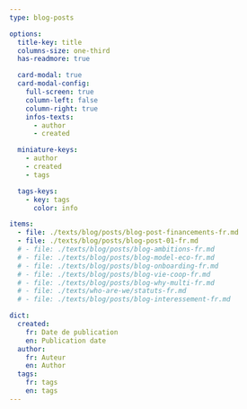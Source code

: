 ```yaml
---
type: blog-posts

options:
  title-key: title
  columns-size: one-third
  has-readmore: true

  card-modal: true
  card-modal-config:
    full-screen: true
    column-left: false
    column-right: true
    infos-texts: 
      - author
      - created

  miniature-keys: 
    - author
    - created
    - tags

  tags-keys: 
    - key: tags
      color: info

items:
  - file: ./texts/blog/posts/blog-post-financements-fr.md
  - file: ./texts/blog/posts/blog-post-01-fr.md
  # - file: ./texts/blog/posts/blog-ambitions-fr.md
  # - file: ./texts/blog/posts/blog-model-eco-fr.md
  # - file: ./texts/blog/posts/blog-onboarding-fr.md
  # - file: ./texts/blog/posts/blog-vie-coop-fr.md
  # - file: ./texts/blog/posts/blog-why-multi-fr.md
  # - file: ./texts/who-are-we/statuts-fr.md
  # - file: ./texts/blog/posts/blog-interessement-fr.md

dict:
  created:
    fr: Date de publication
    en: Publication date
  author:
    fr: Auteur
    en: Author
  tags:
    fr: tags
    en: tags
---
```


